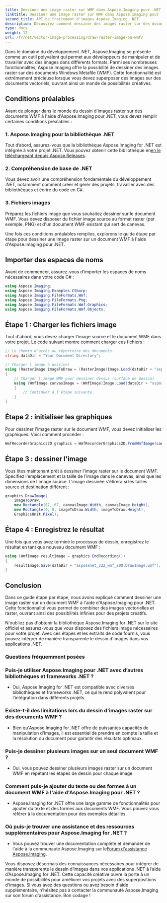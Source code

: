 ```yaml
---
title: Dessiner une image raster sur WMF dans Aspose.Imaging pour .NET
linktitle: Dessiner une image raster sur WMF dans Aspose.Imaging pour .NET
second_title: API de traitement d'images Aspose.Imaging .NET
description: Découvrez comment dessiner des images raster sur des documents WMF dans .NET à l'aide d'Aspose.Imaging. Améliorez vos projets .NET avec des superpositions d'images créatives.
type: docs
weight: 12
url: /fr/net/vector-image-processing/draw-raster-image-on-wmf/
---
```


Dans le domaine du développement .NET, Aspose.Imaging se présente comme un outil polyvalent qui permet aux développeurs de manipuler et de travailler avec des images dans différents formats. Parmi ses nombreuses fonctionnalités, Aspose.Imaging offre la possibilité de dessiner des images raster sur des documents Windows Metafile (WMF). Cette fonctionnalité est extrêmement précieuse lorsque vous devez superposer des images sur des documents vectoriels, ouvrant ainsi un monde de possibilités créatives.

## Conditions préalables

Avant de plonger dans le monde du dessin d'images raster sur des documents WMF à l'aide d'Aspose.Imaging pour .NET, vous devez remplir certaines conditions préalables :

### 1. Aspose.Imaging pour la bibliothèque .NET

 Tout d’abord, assurez-vous que la bibliothèque Aspose.Imaging for .NET est intégrée à votre projet .NET. Vous pouvez obtenir cette bibliothèque en[en le téléchargeant depuis Aspose.Releases](https://releases.aspose.com/imaging/net/).

### 2. Compréhension de base de .NET

Vous devez avoir une compréhension fondamentale du développement .NET, notamment comment créer et gérer des projets, travailler avec des bibliothèques et écrire du code en C#.

### 3. Fichiers images

Préparez les fichiers image que vous souhaitez dessiner sur le document WMF. Vous devez disposer du fichier image source au format raster (par exemple, PNG) et d'un document WMF existant qui sert de canevas.

Une fois ces conditions préalables remplies, explorons le guide étape par étape pour dessiner une image raster sur un document WMF à l'aide d'Aspose.Imaging pour .NET.

## Importer des espaces de noms

Avant de commencer, assurez-vous d'importer les espaces de noms nécessaires dans votre code C# :

```csharp
using Aspose.Imaging;
using Aspose.Imaging.Examples.CSharp;
using Aspose.Imaging.FileFormats.Wmf;
using Aspose.Imaging.FileFormats.Png;
using Aspose.Imaging.FileFormats.Wmf.Graphics;
using Aspose.Imaging.FileFormats.Wmf.Objects;
```

## Étape 1 : Charger les fichiers image

Tout d'abord, vous devez charger l'image source et le document WMF dans votre projet. Le code suivant montre comment charger ces fichiers :

```csharp
// Le chemin d'accès au répertoire des documents.
string dataDir = "Your Document Directory";

// Charger l'image à dessiner
using (RasterImage imageToDraw = (RasterImage)Image.Load(dataDir + "asposenet_220_src01.png"))
{
    // Charger l'image WMF pour dessiner dessus (surface de dessin)
    using (WmfImage canvasImage = (WmfImage)Image.Load(dataDir + "asposenet_222_wmf_200.wmf"))
    {
        // Continuer à l'étape suivante.
    }
}
```

## Étape 2 : initialiser les graphiques

Pour dessiner l'image raster sur le document WMF, vous devez initialiser les graphiques. Voici comment procéder :

```csharp
WmfRecorderGraphics2D graphics = WmfRecorderGraphics2D.FromWmfImage(canvasImage);
```

## Étape 3 : dessiner l'image

Vous êtes maintenant prêt à dessiner l'image raster sur le document WMF. Spécifiez l'emplacement et la taille de l'image dans le canevas, ainsi que les dimensions de l'image source. L'image dessinée s'étirera si les tailles source et destination diffèrent :

```csharp
graphics.DrawImage(
    imageToDraw,
    new Rectangle(67, 67, canvasImage.Width, canvasImage.Height),
    new Rectangle(0, 0, imageToDraw.Width, imageToDraw.Height),
    GraphicsUnit.Pixel);
```

## Étape 4 : Enregistrez le résultat

Une fois que vous avez terminé le processus de dessin, enregistrez le résultat en tant que nouveau document WMF :

```csharp
using (WmfImage resultImage = graphics.EndRecording())
{
    resultImage.Save(dataDir + "asposenet_222_wmf_200.DrawImage.wmf");
}
```

## Conclusion

Dans ce guide étape par étape, nous avons expliqué comment dessiner une image raster sur un document WMF à l'aide d'Aspose.Imaging pour .NET. Cette fonctionnalité vous permet de combiner des images vectorielles et raster, ouvrant ainsi des possibilités infinies pour des projets créatifs.

N'oubliez pas d'obtenir la bibliothèque Aspose.Imaging for .NET sur le site officiel et assurez-vous que vous disposez des fichiers image nécessaires pour votre projet. Avec ces étapes et les extraits de code fournis, vous pouvez intégrer de manière transparente le dessin d'images dans vos applications .NET.

### Questions fréquemment posées

### Puis-je utiliser Aspose.Imaging pour .NET avec d’autres bibliothèques et frameworks .NET ?
   - Oui, Aspose.Imaging for .NET est compatible avec diverses bibliothèques et frameworks .NET, ce qui le rend polyvalent pour l'intégration dans différents projets.

### Existe-t-il des limitations lors du dessin d'images raster sur des documents WMF ?
   - Bien qu'Aspose.Imaging for .NET offre de puissantes capacités de manipulation d'images, il est essentiel de prendre en compte la taille et la résolution du document pour garantir des résultats optimaux.

### Puis-je dessiner plusieurs images sur un seul document WMF ?
   - Oui, vous pouvez dessiner plusieurs images raster sur un document WMF en répétant les étapes de dessin pour chaque image.

### Comment puis-je ajouter du texte ou des formes à un document WMF à l'aide d'Aspose.Imaging pour .NET ?
   - Aspose.Imaging for .NET offre une large gamme de fonctionnalités pour ajouter du texte et des formes aux documents WMF. Vous pouvez vous référer à la documentation pour des exemples détaillés.

### Où puis-je trouver une assistance et des ressources supplémentaires pour Aspose.Imaging for .NET ?
   - Vous pouvez trouver une documentation complète et demander de l'aide à la communauté Aspose.Imaging sur le[Forum d'assistance Aspose.Imaging](https://forum.aspose.com/).


Vous disposez désormais des connaissances nécessaires pour intégrer de manière transparente le dessin d’images dans vos applications .NET à l’aide d’Aspose.Imaging for .NET. Cette capacité créative ouvre la porte à un monde de possibilités pour améliorer vos projets avec des superpositions d'images. Si vous avez des questions ou avez besoin d'aide supplémentaire, n'hésitez pas à contacter la communauté Aspose.Imaging sur son forum d'assistance. Bon codage !
